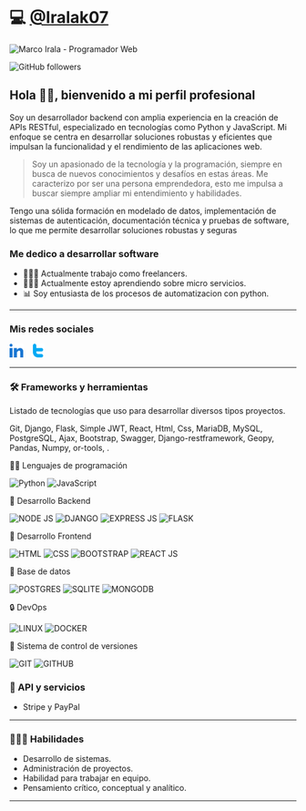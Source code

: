 # :computer: [@Iralak07](https://github.com/Iralak07)

![Marco Irala - Programador Web](https://www.michaelpage.com.au/sites/michaelpage.com.au/files/styles/advice_node_desktop/public/2022-01/Software%20Developer.jpg.webp?itok=FMZ_gBBGg)

![GitHub followers](https://img.shields.io/github/followers/Iralak07?label=Follow%20me%20on%20GitHub&style=for-the-badge)


## Hola 👋🏻, bienvenido a mi perfil profesional

Soy un desarrollador backend con amplia experiencia en la creación de APIs RESTful, especializado en tecnologías como Python y JavaScript. Mi enfoque se centra en desarrollar soluciones robustas y eficientes que impulsan la funcionalidad y el rendimiento de las aplicaciones web.

> Soy un apasionado de la tecnología y la programación, siempre en busca de nuevos conocimientos y desafíos en estas áreas. Me caracterizo por ser una persona emprendedora, esto me impulsa a buscar siempre ampliar mi entendimiento y habilidades. 

Tengo una sólida formación en modelado de datos, implementación de sistemas de autenticación, documentación técnica y pruebas de software, lo que me permite desarrollar soluciones robustas y seguras

### Me dedico a desarrollar software

- 👨🏻‍💻 Actualmente trabajo como freelancers.
- 👨🏻‍🔬 Actualmente estoy aprendiendo sobre micro servicios.
- 📊 Soy entusiasta de los procesos de automatizacion con python.

---


### Mis redes sociales

[<img src='https://github.com/lgzarturo/lgzarturo/raw/master/assets/linkedin.png' alt='LinkedIn' width='24' style='width:24px; margin-right: 10px;'/>](https://www.linkedin.com/in/marco-irala-664794a1/)
[<img src='https://github.com/lgzarturo/lgzarturo/raw/master/assets/twitter.png' alt='Twitter' width='24' style='width:24px; margin-right: 10px;'/>](https://twitter.com/Mr07_200)


---

### 🛠 Frameworks y herramientas

Listado de tecnologías que uso para desarrollar diversos tipos proyectos.

Git, Django, Flask, Simple JWT, React, Html, Css, MariaDB, MySQL, PostgreSQL, Ajax, Bootstrap, Swagger, Django-restframework, Geopy, Pandas, Numpy, or-tools, .

🧑‍💻 Lenguajes de programación

![Python](https://camo.githubusercontent.com/55e4079e69ec5d8246620ecff24ed093877ab0f9011e71d8dec0a2c460c886ab/68747470733a2f2f696d672e736869656c64732e696f2f62616467652f507974686f6e2d3337373641423f7374796c653d666f722d7468652d6261646765266c6f676f3d707974686f6e266c6f676f436f6c6f723d7768697465) ![JavaScript](https://camo.githubusercontent.com/22490711853cb149031c54f97d1a2de5915b2941d8b283f76cac6a33f8dd1f70/68747470733a2f2f696d672e736869656c64732e696f2f62616467652f4a6176617363726970742d3332333333303f7374796c653d666f722d7468652d6261646765266c6f676f3d6a617661736372697074266c6f676f436f6c6f723d463744463145)

🔨 Desarrollo Backend

![NODE JS](https://camo.githubusercontent.com/b0432ab0567d45add9bf155718ab7de57c330cd3acd719374fae0384e95688c2/68747470733a2f2f696d672e736869656c64732e696f2f62616467652f4e6f64652e6a732d3433383533443f7374796c653d666f722d7468652d6261646765266c6f676f3d6e6f64652e6a73266c6f676f436f6c6f723d7768697465) 
![DJANGO](https://camo.githubusercontent.com/04cdbb68e90965f4b6143cbbc6f1399412f000cd7c1a0f758521bcb2fb57bf92/68747470733a2f2f696d672e736869656c64732e696f2f62616467652f446a616e676f2d3039324532303f7374796c653d666f722d7468652d6261646765266c6f676f3d646a616e676f266c6f676f436f6c6f723d7768697465) 
![EXPRESS JS](https://camo.githubusercontent.com/9a7ab76e5dc3321235fbf1e3bffbd20b2e819bd46ac5ca31ad5ccff369bf921d/68747470733a2f2f696d672e736869656c64732e696f2f62616467652f457870726573732e6a732d3430344435393f7374796c653d666f722d7468652d6261646765) 
![FLASK](https://camo.githubusercontent.com/a07a8d56a46617a2281448edd7c3b1bcb9cb264b74ab4600c194c29977fd1352/68747470733a2f2f696d672e736869656c64732e696f2f62616467652f466c61736b2d3030303030303f7374796c653d666f722d7468652d6261646765266c6f676f3d666c61736b266c6f676f436f6c6f723d7768697465)


🎨 Desarrollo Frontend

![HTML](https://camo.githubusercontent.com/bfe6a48836e87b13a16f1f56f88fee428475c2ac29247992ec9b8bcc7154f881/68747470733a2f2f696d672e736869656c64732e696f2f62616467652f48544d4c352d4533344632363f7374796c653d666f722d7468652d6261646765266c6f676f3d68746d6c35266c6f676f436f6c6f723d7768697465)
![CSS](https://camo.githubusercontent.com/472c222e8f240a48ae51cd9b082a1b857be809dcd851a25150890c2da50c13a5/68747470733a2f2f696d672e736869656c64732e696f2f62616467652f435353332d3135373242363f7374796c653d666f722d7468652d6261646765266c6f676f3d63737333266c6f676f436f6c6f723d7768697465) ![BOOTSTRAP](https://camo.githubusercontent.com/c402bd25609922ab7160b91524aeb125a2e664070816aeb6dd66af9c41f70087/68747470733a2f2f696d672e736869656c64732e696f2f62616467652f426f6f7473747261702d3536334437433f7374796c653d666f722d7468652d6261646765266c6f676f3d626f6f747374726170266c6f676f436f6c6f723d7768697465) ![REACT JS](https://camo.githubusercontent.com/6c3957842901e5baa389f3bb8758c8966683333b28493013062fcab5fab645e7/68747470733a2f2f696d672e736869656c64732e696f2f62616467652f52656163742d3230323332413f7374796c653d666f722d7468652d6261646765266c6f676f3d7265616374266c6f676f436f6c6f723d363144414642)

🔧 Base de datos

![POSTGRES](https://camo.githubusercontent.com/6854ba9612c2cb025e7c65445787d93f6436d4691303601506e0bc28be2ae9b8/68747470733a2f2f696d672e736869656c64732e696f2f62616467652f506f737467726553514c2d3331363139323f7374796c653d666f722d7468652d6261646765266c6f676f3d706f737467726573716c266c6f676f436f6c6f723d7768697465) ![SQLITE](https://camo.githubusercontent.com/ef9a6d5557fd55232c18f0f510c840220b1e3932ee382cf9d6691842d37055db/68747470733a2f2f696d672e736869656c64732e696f2f62616467652f53514c6974652d3037343035453f7374796c653d666f722d7468652d6261646765266c6f676f3d73716c697465266c6f676f436f6c6f723d7768697465) ![MONGODB](https://camo.githubusercontent.com/4ae569342c64ecd9f0d7e7cbed78fffcca6a0f427e8efb4297c1d357dfb09074/68747470733a2f2f696d672e736869656c64732e696f2f62616467652f4d6f6e676f44422d3445413934423f7374796c653d666f722d7468652d6261646765266c6f676f3d6d6f6e676f6462266c6f676f436f6c6f723d7768697465)

🔒️ DevOps

![LINUX](https://camo.githubusercontent.com/7eefb2ba052806d8a9ce69863c2eeb3b03cd5935ead7bd2e9245ae2e705a1adf/68747470733a2f2f696d672e736869656c64732e696f2f62616467652f4c696e75782d4643433632343f7374796c653d666f722d7468652d6261646765266c6f676f3d6c696e7578266c6f676f436f6c6f723d626c61636b) ![DOCKER](https://camo.githubusercontent.com/cab240f85acd73c8eca7b1f3b8bb06ef0c4357e99f29b0c71f7d6e621909b32c/68747470733a2f2f696d672e736869656c64732e696f2f62616467652f446f636b65722d3234393645443f7374796c653d666f722d7468652d6261646765266c6f676f3d646f636b6572266c6f676f436f6c6f723d7768697465)


📝 Sistema de control de versiones

![GIT](https://camo.githubusercontent.com/3d768e26ac10ba994a60ed19acd487895cc43a9cdd43e9305c2408b93136234d/68747470733a2f2f696d672e736869656c64732e696f2f62616467652f6769742d2532334630353033332e7376673f7374796c653d666f722d7468652d6261646765266c6f676f3d676974266c6f676f436f6c6f723d7768697465) ![GITHUB](https://camo.githubusercontent.com/410d86e43f847d3f6e3027fa6f0c2fb7641d893fa601d863a943eac968c41890/68747470733a2f2f696d672e736869656c64732e696f2f62616467652f6769746875622d2532333132313031312e7376673f7374796c653d666f722d7468652d6261646765266c6f676f3d676974687562266c6f676f436f6c6f723d7768697465)
### 🚀 API y servicios

- Stripe y PayPal

---

### 👨🏻‍🚀 Habilidades

- Desarrollo de sistemas.
- Administración de proyectos.
- Habilidad para trabajar en equipo.
- Pensamiento crítico, conceptual y analítico.

---
